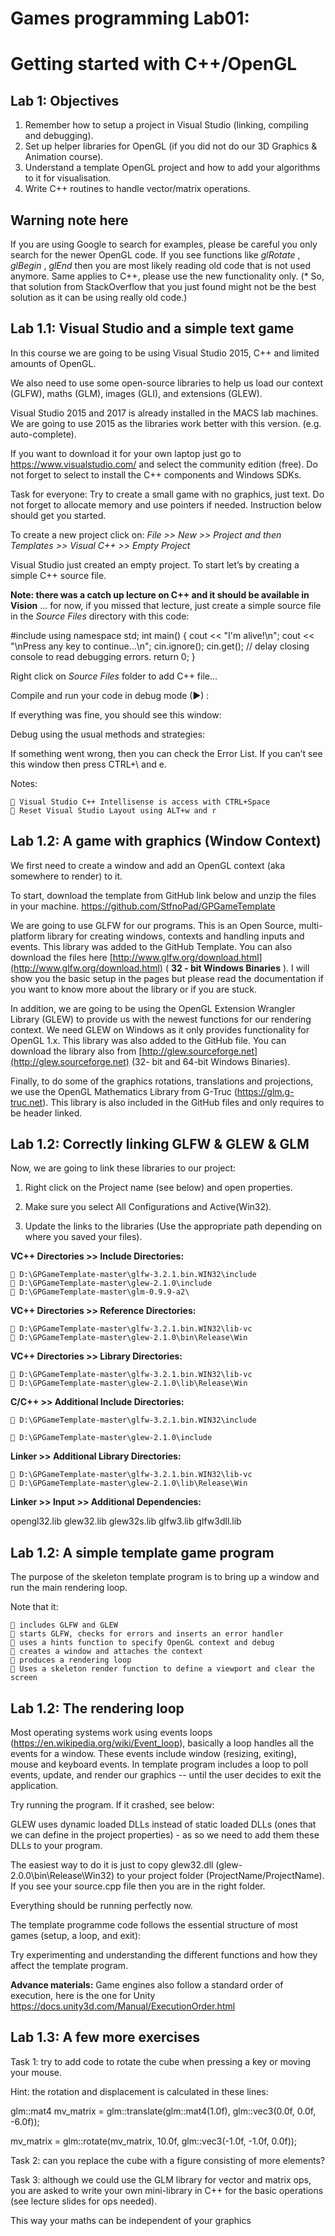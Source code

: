 # Games programming Lab01:

# Getting started with C++/OpenGL

## Lab 1: Objectives

1. Remember how to setup a project in Visual Studio (linking, compiling and debugging).
2. Set up helper libraries for OpenGL (if you did not do our 3D Graphics & Animation
    course).
3. Understand a template OpenGL project and how to add your algorithms to it for
    visualisation.
4. Write C++ routines to handle vector/matrix operations.

## Warning note here

If you are using Google to search for examples, please be careful you only search for the newer
OpenGL code. If you see functions like _glRotate_ , _glBegin_ , _glEnd_ then you are most likely reading
old code that is not used anymore. Same applies to C++, please use the new functionality only.
(* So, that solution from StackOverflow that you just found might not be the best solution as it
can be using really old code.)

## Lab 1.1: Visual Studio and a simple text game

In this course we are going to be using Visual Studio 2015, C++ and limited amounts of OpenGL.

We also need to use some open-source libraries to help us load our context (GLFW), maths
(GLM), images (GLI), and extensions (GLEW).

Visual Studio 2015 and 2017 is already installed in the MACS lab machines. We are going to use
2015 as the libraries work better with this version. (e.g. auto-complete).

If you want to download it for your own laptop just go to https://www.visualstudio.com/ and
select the community edition (free). Do not forget to select to install the C++ components and
Windows SDKs.


Task for everyone: Try to create a small game with no graphics, just text. Do not forget to allocate
memory and use pointers if needed. Instruction below should get you started.

To create a new project click on:
_File >> New >> Project and then
Templates >> Visual C++ >> Empty Project_

Visual Studio just created an empty project. To start let’s by creating a simple C++ source file.

**Note: there was a catch up lecture on C++ and it should be available in Vision** ... for now, if
you missed that lecture, just create a simple source file in the _Source Files_ directory with this
code:

#include <iostream>
using namespace std;
int main()
{
cout << "I'm alive!\n";
cout << "\nPress any key to continue...\n";
cin.ignore(); cin.get(); // delay closing console to read debugging errors.
return 0;
}


Right click on _Source Files_ folder to add C++ file...


Compile and run your code in debug mode (►) :

If everything was fine, you should see this window:

Debug using the usual methods and strategies:

If something went wrong, then you can check the Error List. If you can’t see this window then
press CTRL+\ and e.

Notes:

```
 Visual Studio C++ Intellisense is access with CTRL+Space
 Reset Visual Studio Layout using ALT+w and r
```

## Lab 1.2: A game with graphics (Window Context)

We first need to create a window and add an OpenGL context (aka somewhere to render) to it.

To start, download the template from GitHub link below and unzip the files in your machine.
https://github.com/StfnoPad/GPGameTemplate

We are going to use GLFW for our programs. This is an Open Source,
multi-platform library for creating windows, contexts and handling
inputs and events. This library was added to the GitHub Template. You can also download the
files here [http://www.glfw.org/download.html](http://www.glfw.org/download.html) ( **32 - bit Windows Binaries** ). I will show you the
basic setup in the pages but please read the documentation if you want to know more about the
library or if you are stuck.

In addition, we are going to be using the OpenGL Extension Wrangler Library (GLEW)
to provide us with the newest functions for our rendering context. We need GLEW
on Windows as it only provides functionality for OpenGL 1.x. This library was also
added to the GitHub file. You can download the library also from [http://glew.sourceforge.net](http://glew.sourceforge.net) (32-
bit and 64-bit Windows Binaries).

Finally, to do some of the graphics rotations, translations and projections, we
use the OpenGL Mathematics Library from G-Truc (https://glm.g-truc.net). This
library is also included in the GitHub files and only requires to be header linked.


## Lab 1.2: Correctly linking GLFW & GLEW & GLM

Now, we are going to link these libraries to our project:

1) Right click on the Project name (see below) and open properties.


2) Make sure you select All Configurations and Active(Win32).

3) Update the links to the libraries (Use the appropriate path depending on where you saved
your files).

**VC++ Directories >> Include Directories:**

```
 D:\GPGameTemplate-master\glfw-3.2.1.bin.WIN32\include
 D:\GPGameTemplate-master\glew-2.1.0\include
 D:\GPGameTemplate-master\glm-0.9.9-a2\
```
**VC++ Directories >> Reference Directories:**

```
 D:\GPGameTemplate-master\glfw-3.2.1.bin.WIN32\lib-vc
 D:\GPGameTemplate-master\glew-2.1.0\bin\Release\Win
```
**VC++ Directories >> Library Directories:**

```
 D:\GPGameTemplate-master\glfw-3.2.1.bin.WIN32\lib-vc
 D:\GPGameTemplate-master\glew-2.1.0\lib\Release\Win
```
**C/C++ >> Additional Include Directories:**

```
 D:\GPGameTemplate-master\glfw-3.2.1.bin.WIN32\include
```

```
 D:\GPGameTemplate-master\glew-2.1.0\include
```
**Linker >> Additional Library Directories:**

```
 D:\GPGameTemplate-master\glfw-3.2.1.bin.WIN32\lib-vc
 D:\GPGameTemplate-master\glew-2.1.0\lib\Release\Win
```
**Linker >> Input >> Additional Dependencies:**

opengl32.lib
glew32.lib
glew32s.lib
glfw3.lib
glfw3dll.lib

## Lab 1.2: A simple template game program

The purpose of the skeleton template program is to bring up a window and run the main
rendering loop.

Note that it:

```
 includes GLFW and GLEW
 starts GLFW, checks for errors and inserts an error handler
 uses a hints function to specify OpenGL context and debug
 creates a window and attaches the context
 produces a rendering loop
 Uses a skeleton render function to define a viewport and clear the screen
```
## Lab 1.2: The rendering loop

Most operating systems work using events loops (https://en.wikipedia.org/wiki/Event_loop),
basically a loop handles all the events for a window. These events include window (resizing,
exiting), mouse and keyboard events. In template program includes a loop to poll events,
update, and render our graphics -- until the user decides to exit the application.

Try running the program. If it crashed, see below:


GLEW uses dynamic loaded DLLs instead of static loaded DLLs (ones that we can define in the
project properties) - as so we need to add them these DLLs to your program.

The easiest way to do it is just to copy glew32.dll (glew-2.0.0\bin\Release\Win32) to your project
folder (ProjectName/ProjectName). If you see your source.cpp file then you are in the right
folder.

Everything should be running perfectly now.


The template programme code follows the essential structure of most games (setup, a loop, and
exit):

Try experimenting and understanding the different functions and how they affect the template
program.

**Advance materials:** Game engines also follow a standard order of execution, here is the one for
Unity https://docs.unity3d.com/Manual/ExecutionOrder.html


## Lab 1.3: A few more exercises

Task 1: try to add code to rotate the cube when pressing a key or moving your mouse.

Hint: the rotation and displacement is calculated in these lines:

glm::mat4 mv_matrix = glm::translate(glm::mat4(1.0f), glm::vec3(0.0f, 0.0f, -6.0f));

mv_matrix = glm::rotate(mv_matrix, 10.0f, glm::vec3(-1.0f, -1.0f, 0.0f));

Task 2: can you replace the cube with a figure consisting of more elements?

Task 3: although we could use the GLM library for vector and matrix ops, you are asked to write
your own mini-library in C++ for the basic operations (see lecture slides for ops needed).

This way your maths can be independent of your graphics


